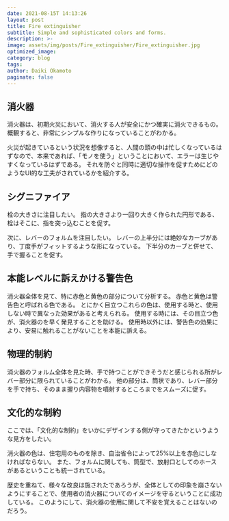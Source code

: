 ```yaml
---
date: 2021-08-15T 14:13:26
layout: post
title: Fire extinguisher
subtitle: Simple and sophisticated colors and forms.
description: >-
image: assets/img/posts/Fire_extinguisher/Fire_extinguisher.jpg
optimized_image: 
category: blog
tags: 
author: Daiki Okamoto
paginate: false
---
```


## 消火器

消火器は、初期火災において、消火する人が安全にかつ確実に消火できるもの。
概観すると、非常にシンプルな作りになっていることがわかる。

火災が起きているという状況を想像すると、人間の頭の中は忙しくなっているはずなので、本来であれば、「モノを使う」ということにおいて、エラーは生じやすくなっているはずである。
それを防ぐと同時に適切な操作を促すためにどのようなUI的な工夫がされているかを紹介する。

## シグニファイア

栓の大きさに注目したい。
指の大きさより一回り大きく作られた円形である、栓はそこに、指を突っ込むことを促す。

次に、レバーのフォルムを注目したい。
レバーの上半分には絶妙なカーブがあり、丁度手がフィットするような形になっている。
下半分のカーブと併せて、手で握ることを促す。

## 本能レベルに訴えかける警告色

消火器全体を見て、特に赤色と黄色の部分について分析する。
赤色と黄色は警告色と呼ばれる色である。
とにかく目立つこれらの色は、使用する時と、使用しない時で異なった効果があると考えられる。
使用する時には、その目立つ色が、消火器のを早く発見することを助ける。
使用時以外には、警告色の効果により、安易に触れることがないことを本能に訴える。

## 物理的制約

消火器のフォルム全体を見た時、手で持つことができそうだと感じられる所がレバー部分に限られていることがわかる。
他の部分は、筒状であり、レバー部分を手で持ち、そのまま握り内容物を噴射するところまでをスムーズに促す。


## 文化的な制約

ここでは、「文化的な制約」をいかにデザインする側が守ってきたかというような見方をしたい。

消火器の色は、住宅用のものを除き、自治省令によって25%以上を赤色にしなければならない。
また、フォルムに関しても、筒型で、放射口としてのホースがあるということも統一されている。

歴史を重ねて、様々な改良は施されたであろうが、全体としての印象を崩さないようにすることで、使用者の消火器についてのイメージを守るということに成功している。
このようにして、消火器の使用に関して不安を覚えることはないのだろう。